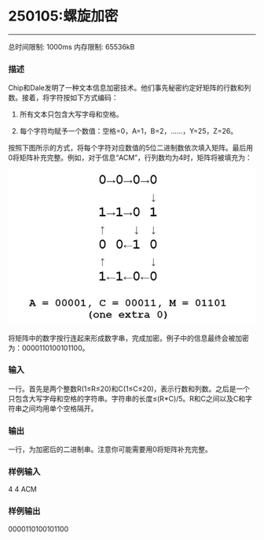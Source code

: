 # 250105:螺旋加密
------

总时间限制: 1000ms 内存限制: 65536kB

### 描述

Chip和Dale发明了一种文本信息加密技术。他们事先秘密约定好矩阵的行数和列数。接着，将字符按如下方式编码：

1. 所有文本只包含大写字母和空格。

2. 每个字符均赋予一个数值：空格=0，A=1，B=2，……，Y=25，Z=26。

按照下图所示的方式，将每个字符对应数值的5位二进制数依次填入矩阵。最后用0将矩阵补充完整。例如，对于信息“ACM”，行列数均为4时，矩阵将被填充为：

![image](openjudge\2422\images\1.jpg)



将矩阵中的数字按行连起来形成数字串，完成加密。例子中的信息最终会被加密为：0000110100101100。

### 输入

一行。首先是两个整数R(1≤R≤20)和C(1≤C≤20)，表示行数和列数。之后是一个只包含大写字母和空格的字符串。字符串的长度≤(R*C)/5。R和C之间以及C和字符串之间均用单个空格隔开。

### 输出

一行，为加密后的二进制串。注意你可能需要用0将矩阵补充完整。

### 样例输入

4 4 ACM

### 样例输出

0000110100101100